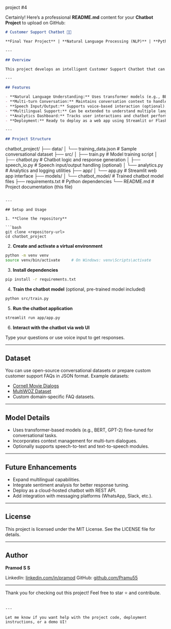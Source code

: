 project #4

Certainly! Here’s a professional **README.md** content for your **Chatbot Project** to upload on GitHub:

```markdown
# Customer Support Chatbot 🤖💬

**Final Year Project** | **Natural Language Processing (NLP)** | **Python, Transformers, Streamlit**

---

## Overview

This project develops an intelligent Customer Support Chatbot that can understand and respond to user queries in natural language. It leverages modern NLP techniques, including transformer-based language models, to provide accurate, context-aware responses, improving customer engagement and support efficiency.

---

## Features

- **Natural Language Understanding:** Uses transformer models (e.g., BERT, GPT) for context-aware response generation.
- **Multi-turn Conversation:** Maintains conversation context to handle multi-step queries.
- **Speech Input/Output:** Supports voice-based interaction (optional).
- **Multilingual Support:** Can be extended to understand multiple languages.
- **Analytics Dashboard:** Tracks user interactions and chatbot performance.
- **Deployment:** Ready to deploy as a web app using Streamlit or Flask.

---

## Project Structure

```

chatbot\_project/
├── data/
│   └── training\_data.json        # Sample conversational dataset
├── src/
│   ├── train.py                  # Model training script
│   ├── chatbot.py                # Chatbot logic and response generation
│   ├── speech\_io.py              # Speech input/output handling (optional)
│   └── analytics.py              # Analytics and logging utilities
├── app/
│   └── app.py                   # Streamlit web app interface
├── models/
│   └── chatbot\_model/            # Trained chatbot model files
├── requirements.txt              # Python dependencies
└── README.md                    # Project documentation (this file)

````

---

## Setup and Usage

1. **Clone the repository**

```bash
git clone <repository-url>
cd chatbot_project
````

2. **Create and activate a virtual environment**

```bash
python -m venv venv
source venv/bin/activate     # On Windows: venv\Scripts\activate
```

3. **Install dependencies**

```bash
pip install -r requirements.txt
```

4. **Train the chatbot model** (optional, pre-trained model included)

```bash
python src/train.py
```

5. **Run the chatbot application**

```bash
streamlit run app/app.py
```

6. **Interact with the chatbot via web UI**

Type your questions or use voice input to get responses.

---

## Dataset

You can use open-source conversational datasets or prepare custom customer support FAQs in JSON format. Example datasets:

* [Cornell Movie Dialogs](https://www.cs.cornell.edu/~cristian/Cornell_Movie-Dialogs_Corpus.html)
* [MultiWOZ Dataset](https://github.com/budzianowski/multiwoz)
* Custom domain-specific FAQ datasets.

---

## Model Details

* Uses transformer-based models (e.g., BERT, GPT-2) fine-tuned for conversational tasks.
* Incorporates context management for multi-turn dialogues.
* Optionally supports speech-to-text and text-to-speech modules.

---

## Future Enhancements

* Expand multilingual capabilities.
* Integrate sentiment analysis for better response tuning.
* Deploy as a cloud-hosted chatbot with REST API.
* Add integration with messaging platforms (WhatsApp, Slack, etc.).

---

## License

This project is licensed under the MIT License. See the LICENSE file for details.

---

## Author

**Pramod S S**

LinkedIn: [linkedin.com/in/pramod](https://linkedin.com/in/pramod)
GitHub: [github.com/Pramu55](https://github.com/Pramu55)

---

Thank you for checking out this project! Feel free to star ⭐ and contribute.

```

---

Let me know if you want help with the project code, deployment instructions, or a demo UI!
```
